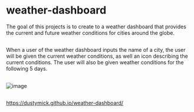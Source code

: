 # weather-dashboard
The goal of this projects is to create to a weather dashboard that provides the current and future weather conditions for cities around the globe.

##
When a user of the weather dashboard inputs the name of a city, the user will be given the current weather conditions, as well an icon describing the current conditions.  The user will also be given weather conditions for the following 5 days.

##
![image](https://user-images.githubusercontent.com/75334749/106399274-4155db00-63dd-11eb-9daa-135affd23f14.png)

##
https://dustymick.github.io/weather-dashboard/
